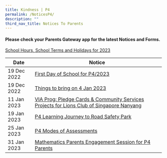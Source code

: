```yaml
---
title: Kindness | P4
permalink: /NoticesP4/
description: ""
third_nav_title: Notices To Parents
---
```

#### Please check your **Parents Gateway** app for the latest Notices and Forms.

[School Hours, School Terms and Holidays for 2023](/files/Letter%20to%20parents/007%20School%20Hours,%20School%20Terms%20and%20Holidays%20for%202023.pdf)


| Date | Notice |
| --- | ----- |
|  19 Dec 2022   |  [First Day of School for P4/2023](/files/Letter%20to%20parents/004%20For%20P4%20first%20day%20of%20school.pdf)    |
|  19 Dec 2022   |  [Things to bring on 4 Jan 2023](/files/Letter%20to%20parents/P2-P6%20Things%20to%20bring%202023.pdf)    |
|  11 Jan 2023   |  [VIA Prog: Pledge Cards & Community Services Projects for Lions Club of Singapore Nanyang](/files/Letter%20to%20parents/Term%201/017%20Lions%20Club%20Donation%20Cards%202023.pdf)    |
| 19 Jan 2023 | [P4 Learning Journey to Road Safety Park](/files/Letter%20to%20parents/Term%201/027%20P4%20Road%20Safety%20Park%20Education.pdf) |
| 25 Jan 2023 | [P4 Modes of Assessments](/files/Letter%20to%20parents/Term%201/024%20P4%20Modes%20of%20Assessments.pdf) |
| 31 Jan 2023 | [Mathematics Parents Engagement Session for P4 Parents](/files/Letter%20to%20parents/Term%201/031%20Maths%20Parents%20Engagement%20Session_%20P4_2023.pdf) |